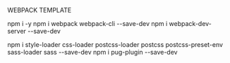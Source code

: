 WEBPACK TEMPLATE

npm i -y
npm i webpack webpack-cli --save-dev
npm i webpack-dev-server --save-dev

npm i style-loader css-loader postcss-loader postcss postcss-preset-env sass-loader sass --save-dev
npm i pug-plugin --save-dev